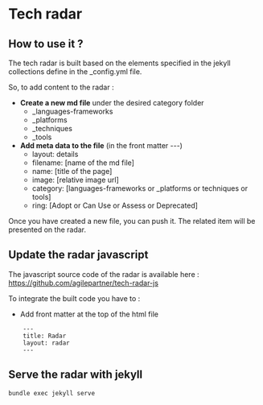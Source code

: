 # Tech radar

## How to use it ?
The tech radar is built based on the elements specified in the jekyll collections define in the _config.yml file.

So, to add content to the radar :
* **Create a new md file** under the desired category folder
    * _languages-frameworks
    * _platforms
    * _techniques
    * _tools
* **Add meta data to the file** (in the front matter ---)
    * layout: details
    * filename: [name of the md file]
    * name: [title of the page]
    * image: [relative image url]
    * category: [languages-frameworks or _platforms or techniques or tools]
    * ring: [Adopt or Can Use or Assess or Deprecated]

Once you have created a new file, you can push it.
The related item will be presented on the radar.

## Update the radar javascript
The javascript source code of the radar is available here : https://github.com/agilepartner/tech-radar-js

To integrate the built code you have to :
* Add front matter at the top of the html file
```
    ---
    title: Radar
    layout: radar
    ---
```

## Serve the radar with jekyll
```
bundle exec jekyll serve
```
